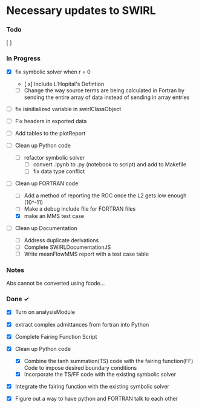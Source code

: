 # Necessary updates to SWIRL

### Todo
 [ ]
### In Progress

- [x] fix symbolic solver when r = 0
    - [ x] Include L'Hopital's Defintion
    - [  ] Change the way source terms are being calculated in Fortran by sending 
    the entire array of data instead of sending in array entries

- [ ] fix isinitialized variable in swirlClassObject
- [ ] Fix headers in exported data
- [ ] Add tables to the plotReport 

- [ ] Clean up Python code
    - [ ] refactor symbolic solver
        - [ ] convert .ipynb to .py (notebook to script) and add to Makefile
        - [ ] fix data type conflict

- [ ] Clean up FORTRAN code
  - [ ] Add a method of reporting the ROC once the L2 gets low enough (10^-11)
  - [ ] Make a debug include file for FORTRAN files
  - [x] make an MMS test case 

- [ ] Clean up Documentation
  - [ ] Address duplicate derivations
  - [ ] Complete SWIRLDocumentationJS
  - [ ] Write meanFlowMMS report with a test case table

### Notes 
Abs cannot be converted using fcode...
### Done ✓

- [x] Turn on analysisModule
- [x] extract complex admittances from fortran into Python
- [x] Complete Fairing Function Script

- [x] Clean up Python code 
  - [x] Combine the tanh summation(TS) code with the fairing function(FF) Code
  to impose desired boundary conditions
  - [x] Incorporate the TS/FF code with the existing symbolic solver

- [x] Integrate the fairing function with the existing symbolic solver
- [x] Figure out a way to have python and FORTRAN talk to each other
